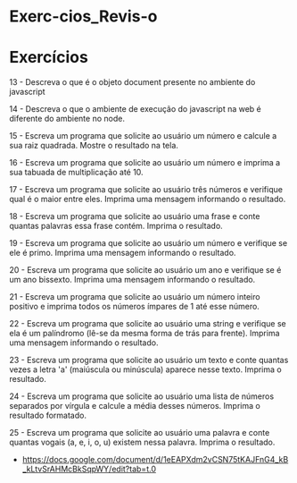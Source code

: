 # Exerc-cios_Revis-o
# Exercícios
13 - Descreva o que é o objeto document presente no ambiente do javascript

14 - Descreva o que o ambiente de execução do javascript na web é diferente do ambiente no node.

15 - Escreva um programa que solicite ao usuário um número e calcule a sua raiz quadrada. Mostre o resultado na tela.

16 - Escreva um programa que solicite ao usuário um número e imprima a sua tabuada de multiplicação até 10.

17 - Escreva um programa que solicite ao usuário três números e verifique qual é o maior entre eles. Imprima uma mensagem informando o resultado.

18 - Escreva um programa que solicite ao usuário uma frase e conte quantas palavras essa frase contém. Imprima o resultado.

19 - Escreva um programa que solicite ao usuário um número e verifique se ele é primo. Imprima uma mensagem informando o resultado.

20 - Escreva um programa que solicite ao usuário um ano e verifique se é um ano bissexto. Imprima uma mensagem informando o resultado.

21 - Escreva um programa que solicite ao usuário um número inteiro positivo e imprima todos os números ímpares de 1 até esse número.

22 - Escreva um programa que solicite ao usuário uma string e verifique se ela é um palíndromo (lê-se da mesma forma de trás para frente). Imprima uma mensagem informando o resultado.

23 - Escreva um programa que solicite ao usuário um texto e conte quantas vezes a letra 'a' (maiúscula ou minúscula) aparece nesse texto. Imprima o resultado.

24 - Escreva um programa que solicite ao usuário uma lista de números separados por vírgula e calcule a média desses números. Imprima o resultado formatado.

25 - Escreva um programa que solicite ao usuário uma palavra e conte quantas vogais (a, e, i, o, u) existem nessa palavra. Imprima o resultado.

- https://docs.google.com/document/d/1eEAPXdm2vCSN75tKAJFnG4_kB_kLtvSrAHMcBkSqpWY/edit?tab=t.0
